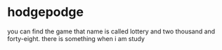 # hodgepodge
you can find the game that name is called lottery and two thousand and forty-eight.
there is something when i am study
